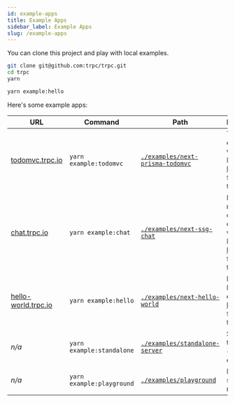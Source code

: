 ```yaml
---
id: example-apps
title: Example Apps
sidebar_label: Example Apps
slug: /example-apps
---
```



You can clone this project and play with local examples.

```bash
git clone git@github.com:trpc/trpc.git
cd trpc
yarn

yarn example:hello
```

Here's some example apps:

| URL                                                | Command                   | Path                                                                                                    | Description                                                                                            |
| -------------------------------------------------- | ------------------------- | ------------------------------------------------------------------------------------------------------- | ------------------------------------------------------------------------------------------------------ |
| [todomvc.trpc.io](https://todomvc.trpc.io)         | `yarn example:todomvc`    | [`./examples/next-prisma-todomvc`](https://github.com/trpc/trpc/tree/main/examples/next-prisma-todomvc) | TodoMVC-example with SSG & Prisma. [Playwright](https://playwright.dev) for E2E-testing                |
| [chat.trpc.io](https://chat.trpc.io)               | `yarn example:chat`       | [`./examples/next-ssg-chat`](https://github.com/trpc/trpc/tree/main/examples/next-ssg-chat)             | Next.js real-time chat example with SSG & Prisma. [Playwright](https://playwright.dev) for E2E-testing |
| [hello-world.trpc.io](https://hello-world.trpc.io) | `yarn example:hello`      | [`./examples/next-hello-world`](https://github.com/trpc/trpc/tree/main/examples/next-hello-world)       | Minimal Next.js example. [Playwright](https://playwright.dev) for E2E-testing                          |
| _n/a_                                              | `yarn example:standalone` | [`./examples/standalone-server`](https://github.com/trpc/trpc/tree/main/examples/standalone-server)     | Standalone tRPC server + node client                                                                   |
| _n/a_                                              | `yarn example:playground` | [`./examples/playground`](https://github.com/trpc/trpc/tree/main/examples/playground)                   | Express server + node client                                                                           |
